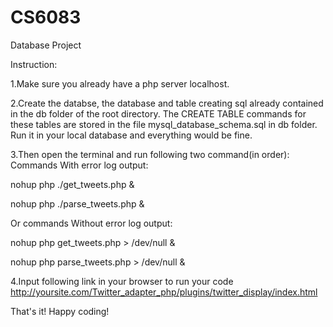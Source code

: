 # CS6083

Database Project

Instruction:

1.Make sure you already have a php server localhost.

2.Create the databse, the database and table creating sql already contained in the db folder of the root directory. The CREATE TABLE commands for these tables are stored in the file mysql_database_schema.sql in db folder. Run it in your local database and everything would be fine.
  
3.Then open the terminal and run following two command(in order):
  Commands With error log output:
  
  nohup php ./get_tweets.php &
  
  nohup php ./parse_tweets.php &
  
  Or commands Without error log output:
  
  nohup php get_tweets.php > /dev/null &
  
  nohup php parse_tweets.php > /dev/null &
  
4.Input following link in your browser to run your code
  http://yoursite.com/Twitter_adapter_php/plugins/twitter_display/index.html
  
That's it! Happy coding!
  
